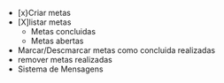 - [x}Criar metas
- [X]listar metas
   - Metas concluidas
   - Metas abertas
- Marcar/Descmarcar metas como concluida realizadas
- remover metas realizadas
- Sistema de Mensagens